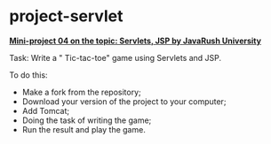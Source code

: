 # project-servlet

<a href="https://github.com/LeeTovetz/JRU-JavaProfessional" >**Mini-project 04 on the topic: Servlets, JSP by JavaRush University**</a><br>

Task: Write a " Tic-tac-toe" game using Servlets and JSP.<br> 
 
To do this:<br>
- Make a fork from the repository; 
- Download your version of the project to your computer;
- Add Tomcat;
- Doing the task of writing the game;
- Run the result and play the game. <br>

